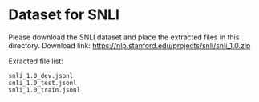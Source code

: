 # Dataset for SNLI

Please download the SNLI dataset and place the extracted files in this directory.
Download link: https://nlp.stanford.edu/projects/snli/snli_1.0.zip

Exracted file list:
```
snli_1.0_dev.jsonl
snli_1.0_test.jsonl
snli_1.0_train.jsonl
```
